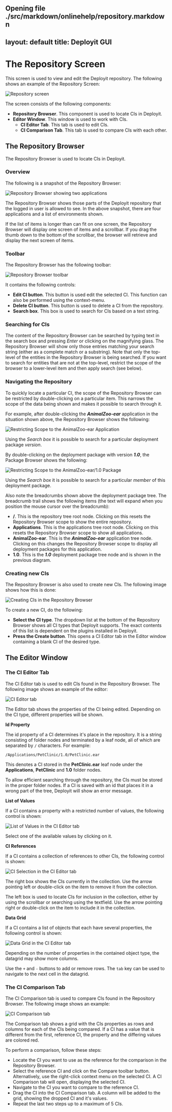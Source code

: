 Opening file ./src/markdown/onlinehelp/repository.markdown
----
layout: default
title: Deployit GUI 
----

# The Repository Screen #

This screen is used to view and edit the Deployit repository. The following shows an example of the Repository Screen:

![Repository screen](images/repository-screen-overview.png "The Repository Screen")

The screen consists of the following components:

* **Repository Browser**. This component is used to locate CIs in Deployit.
* **Editor Window**. This window is used to work with CIs.
    * **CI Editor Tab**. This tab is used to edit CIs.
    * **CI Comparison Tab**. This tab is used to compare CIs with each other.

## The Repository Browser ##

The Repository Browser is used to locate CIs in Deployit.

### Overview ###

The following is a snapshot of the Repository Browser:

![Repository Browser showing two applications](images/repository-browser-overview.png "The Repository Browser")

The Repository Browser shows those parts of the Deployit repository that the logged in user is allowed to see. In the above snapshot, there are four applications and a list of environments shown.

If the list of items is longer than can fit on one screen, the Repository Browser will display one screen of items and a scrollbar. If you drag the thumb down to the bottom of the scrollbar, the browser will retrieve and display the next screen of items.

### Toolbar ###

The Repository Browser has the following toolbar:

![Repository Browser toolbar](images/repository-browser-toolbar.png "The Repository Browser toolbar")

It contains the following controls:

* **Edit CI button**. This button is used edit the selected CI. This function can also be performed using the context-menu.
* **Delete CI button**. This button is used to delete a CI from the repository.
* **Search box**. This box is used to search for CIs based on a text string.

### Searching for CIs ###

The content of the Repository Browser can be searched by typing text in the search box and pressing _Enter_ or clicking on the magnifying glass. The Repository Browser will show only those entries matching your search string (either as a complete match or a substring). Note that only the top-level of the entities in the Repository Browser is being searched. If you want to search for entities that are not at the top-level, restrict the scope of the browser to a lower-level item and then apply search (see below).

### Navigating the Repository ###

To quickly locate a particular CI, the scope of the Repository Browser can be restricted by double-clicking on a particular item. This narrows the scope of the data being shown and makes it possible to search through it.

For example, after double-clicking the _**AnimalZoo-ear**_ application in the situation shown above, the Repository Browser shows the following:

![Restricting Scope to the AnimalZoo-ear Application](images/repository-browser-breadcrumbs-app.png "Restricting Scope to the AnimalZoo-ear application")

Using the _Search box_ it is possible to search for a particular deployment package _version_. 

By double-clicking on the deployment package with version _**1.0**_, the Package Browser shows the following:

![Restricting Scope to the AnimalZoo-ear/1.0 Package](images/repository-browser-breadcrumbs-package.png "Restricting Scope to the AnimalZoo-ear/1.0 Package")

Using the _Search box_ it is possible to search for a particular _member_ of this deployment package. 

Also note the breadcrumbs shown above the deployment package tree. The breadcrumb trail shows the following items (the text will expand when you position the mouse cursor over the breadcrumb):

* **/**. This is the repository tree root node. Clicking on this resets the Repository Browser scope to show the entire repository.
* **Applications**. This is the applications tree root node. Clicking on this resets the Repository Browser scope to show all applications.
* **AnimalZoo-ear**. This is the _**AnimalZoo-ear**_ application tree node. Clicking on this changes the Repository Browser scope to display all deployment packages for this application.
* **1.0**. This is the _**1.0**_ deployment package tree node and is shown in the previous diagram.

### Creating new CIs ###

The Repository Browser is also used to create new CIs. The following image shows how this is done:

![Creating CIs in the Repository Browser](images/repository-browser-create-ci.png "Creating CIs in the Repository Browser")

To create a new CI, do the following:

* **Select the CI type**. The dropdown list at the bottom of the Repository Browser shows all CI types that Deployit supports. The exact contents of this list is dependent on the plugins installed in Deployit.
* **Press the Create button**. This opens a CI Editor tab in the Editor window containing a blank CI of the desired type.

## The Editor Window ##

### The CI Editor Tab ###

The CI Editor tab is used to edit CIs found in the Repository Browser. The following image shows an example of the editor:

![CI Editor tab](images/ci-editor-tab.png "CI Editor tab")

The Editor tab shows the properties of the CI being edited. Depending on the CI type, different properties will be shown.

**Id Property**

The id property of a CI determines it's place in the repository. It is a string consisting of folder nodes and terminated by a leaf node, all of which are separated by `/` characters. For example:

	/Applications/PetClinic/1.0/PetClinic.ear

This denotes a CI stored in the **PetClinic.ear** leaf node under the **Applications**, **PetClinic** and **1.0** folder nodes.

To allow efficient searching through the repository, the CIs must be stored in the proper folder nodes. If a CI is saved with an id that places it in a wrong part of the tree, Deployit will show an error message.

**List of Values**

If a CI contains a property with a restricted number of values, the following control is shown:

![List of Values in the CI Editor tab](images/ci-editor-tab-dropdown.png "List of Values in the CI Editor tab")

Select one of the available values by clicking on it.

**CI References**

If a CI contains a collection of references to other CIs, the following control is shown:

![CI Selection in the CI Editor tab](images/ci-editor-tab-ci-selection.png "CI Selection in the CI Editor tab")

The right box shows the CIs currently in the collection. Use the arrow pointing left or double-click on the item to remove it from the collection.

The left box is used to locate CIs for inclusion in the collection, either by using the scrollbar or searching using the textfield. Use the arrow pointing right or double-click on the item to include it in the collection.

**Data Grid**

If a CI contains a list of objects that each have several properties, the following control is shown:

![Data Grid in the CI Editor tab](images/ci-editor-tab-datagrid.png "Data Grid in the CI Editor tab")

Depending on the number of properties in the contained object type, the datagrid may show more columns.

Use the `+` and `-` buttons to add or remove rows. The `tab` key can be used to navigate to the next cell in the datagrid.

### The CI Comparison Tab ###

The CI Comparison tab is used to compare CIs found in the Repository Browser. The following image shows an example:

![CI Comparison tab](images/ci-comparison-tab.png "CI Comparison tab")

The Comparison tab shows a grid with the CIs properties as rows and columns for each of the CIs being compared. If a CI has a value that is different from the first, reference CI, the property and the differing values are colored red.

To perform a comparison, follow these steps:

* Locate the CI you want to use as the reference for the comparison in the Repository Browser.
* Select the reference CI and click on the Compare toolbar button. Alternatively, use the right-click context menu on the selected CI. A CI Comparison tab will open, displaying the selected CI.
* Navigate to the CI you want to compare to the reference CI.
* Drag the CI into the CI Comparison tab. A column will be added to the grid, showing the dropped CI and it's values.
* Repeat the last two steps up to a maximum of 5 CIs.
